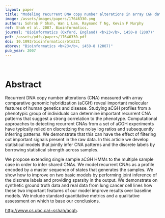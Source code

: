 ```yaml
---
layout: paper
title: "Modeling recurrent DNA copy number alterations in array CGH data."
image: /assets/images/papers/17646330.png
authors: Sohrab P Shah, Wan L Lam, Raymond T Ng, Kevin P Murphy
ref: Shah et al. 2007. Bioinformatics.
journal: "Bioinformatics (Oxford, England) <b>23</b>, i450-8 (2007)"
pdf: /assets/pdfs/papers/17646330.pdf
doi: 10.1093/bioinformatics/btm221
abbrev: "Bioinformatics <b>23</b>, i450-8 (2007)"
pub_year: 2007
---
```


<br />
<div data-badge-popover="right" data-badge-type="donut" data-pmid="17646330" data-hide-no-mentions="true" class="altmetric-embed"></div>

# Abstract

Recurrent DNA copy number alterations (CNA) measured with array comparative genomic hybridization (aCGH) reveal important molecular features of human genetics and disease. Studying aCGH profiles from a phenotypic group of individuals can determine important recurrent CNA patterns that suggest a strong correlation to the phenotype. Computational approaches to detecting recurrent CNAs from a set of aCGH experiments have typically relied on discretizing the noisy log ratios and subsequently inferring patterns. We demonstrate that this can have the effect of filtering out important signals present in the raw data. In this article we develop statistical models that jointly infer CNA patterns and the discrete labels by borrowing statistical strength across samples.

We propose extending single sample aCGH HMMs to the multiple sample case in order to infer shared CNAs. We model recurrent CNAs as a profile encoded by a master sequence of states that generates the samples. We show how to improve on two basic models by performing joint inference of the discrete labels and providing sparsity in the output. We demonstrate on synthetic ground truth data and real data from lung cancer cell lines how these two important features of our model improve results over baseline models. We include standard quantitative metrics and a qualitative assessment on which to base our conclusions.

http://www.cs.ubc.ca/~sshah/acgh.

